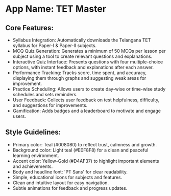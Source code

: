 # **App Name**: TET Master

## Core Features:

- Syllabus Integration: Automatically downloads the Telangana TET syllabus for Paper-I & Paper-II subjects.
- MCQ Quiz Generation: Generates a minimum of 50 MCQs per lesson per subject using a tool to create relevant questions and explanations.
- Interactive Quiz Interface: Presents questions with four multiple-choice options, with instant feedback and explanations after each answer.
- Performance Tracking: Tracks score, time spent, and accuracy, displaying them through graphs and suggesting weak areas for improvement.
- Practice Scheduling: Allows users to create day-wise or time-wise study schedules and sets reminders.
- User Feedback: Collects user feedback on test helpfulness, difficulty, and suggestions for improvements.
- Gamification: Adds badges and a leaderboard to motivate and engage users.

## Style Guidelines:

- Primary color: Teal (#008080) to reflect trust, calmness and growth.
- Background color: Light teal (#E0F8F8) for a clean and peaceful learning environment.
- Accent color: Yellow-Gold (#D4AF37) to highlight important elements and achievements.
- Body and headline font: 'PT Sans' for clear readability.
- Simple, educational icons for subjects and features.
- Clean and intuitive layout for easy navigation.
- Subtle animations for feedback and progress updates.